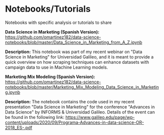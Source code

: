 # Notebooks/Tutorials

Notebooks with specific analysis or tutorials to share <br/>

<b>Data Science in Marketing (Spanish Version): </b> https://github.com/omartinez182/data-science-notebooks/blob/master/Data_Science_in_Marketing_from_A_Z.ipynb <br/> 

<b>Description:</b> This notebook was part of my recent webinar on "Data Science in Marketing" for Universidad Galileo, and it is meant to provide a quick overview on how scraping techniques can enhance datasets with campaign data to use in Machine Learning models.<br/>


<b> Marketing Mix Modeling (Spanish Version): </b> https://github.com/omartinez182/data-science-notebooks/blob/master/Marketing_Mix_Modeling_Data_Science_in_Marketing.ipynb <br/> 

<b>Description:</b> The notebook contains the code used in my recent presentation "Data Science in Marketing" for the conference "Advances in Data Science" by INFORMS & Universidad Galileo. Details of the event can be found in the following link: 
https://www.galileo.edu/page/wp-content/uploads/2020/09/Programa-Advances-in-data-science-OR-2018_ES-.pdf<br/>

